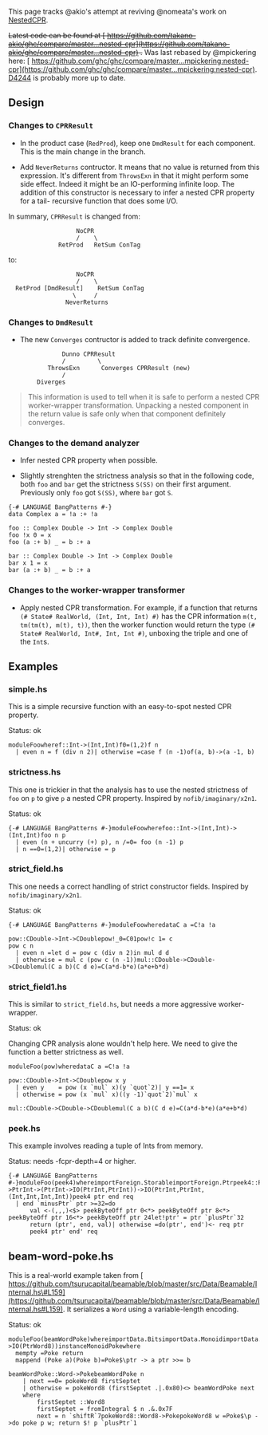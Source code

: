 
This page tracks \@akio's attempt at reviving \@nomeata's work on [NestedCPR](nested-cpr).

~~Latest code can be found at [ https://github.com/takano-akio/ghc/compare/master...nested-cpr](https://github.com/takano-akio/ghc/compare/master...nested-cpr) .~~
Was last rebased by \@mpickering here: [ https://github.com/ghc/ghc/compare/master...mpickering:nested-cpr](https://github.com/ghc/ghc/compare/master...mpickering:nested-cpr). [ D4244](https://phabricator.haskell.org/D4244) is probably more up to date.

## Design

### Changes to `CPRResult`

- In the product case (`RedProd`), keep one `DmdResult` for each component. This is
  the main change in the branch.

- Add `NeverReturns` contructor. It means that no value is returned from this
  expression. It's different from `ThrowsExn` in that it might perform some
  side effect. Indeed it might be an IO-performing infinite loop. The addition
  of this constructor is necessary to infer a nested CPR property for a tail-
  recursive function that does some I/O.


In summary, `CPRResult` is changed from:

```wiki
                   NoCPR
                   /    \
              RetProd   RetSum ConTag
```


to:

```wiki
                   NoCPR
                   /    \
  RetProd [DmdResult]    RetSum ConTag
                  \     /
                NeverReturns
```

### Changes to `DmdResult`

- The new `Converges` contructor is added to track definite convergence.

```wiki
               Dunno CPRResult
               /         \
           ThrowsExn      Converges CPRResult (new)
               /
        Diverges
```

>
> This information is used to tell when it is safe to perform a nested CPR
> worker-wrapper transformation. Unpacking a nested component in the return
> value is safe only when that component definitely converges.

### Changes to the demand analyzer

- Infer nested CPR property when possible.

- Slightly strenghten the strictness analysis so that in the following code,
  both `foo` and `bar` get the strictness `S(SS)` on their first argument.
  Previously only `foo` got `S(SS)`, where `bar` got `S`.

```wiki
{-# LANGUAGE BangPatterns #-}
data Complex a = !a :+ !a

foo :: Complex Double -> Int -> Complex Double
foo !x 0 = x
foo (a :+ b) _ = b :+ a

bar :: Complex Double -> Int -> Complex Double
bar x 1 = x
bar (a :+ b) _ = b :+ a
```

### Changes to the worker-wrapper transformer

- Apply nested CPR transformation. For example, if a function that returns
  `(# State# RealWorld, (Int, Int, Int) #)` has the CPR information
  `m(t, tm(tm(t), m(t), t))`, then the worker function would return the type
  `(# State# RealWorld, Int#, Int, Int #)`, unboxing the triple and one of the
  `Int`s.

## Examples

### simple.hs


This is a simple recursive function with an easy-to-spot nested CPR property.


Status: ok

```
moduleFoowheref::Int->(Int,Int)f0=(1,2)f n
  | even n = f (div n 2)| otherwise =case f (n -1)of(a, b)->(a -1, b)
```

### strictness.hs


This one is trickier in that the analysis has to use the nested strictness of `foo` on `p` to give `p` a nested CPR property. Inspired by `nofib/imaginary/x2n1`.


Status: ok

```
{-# LANGUAGE BangPatterns #-}moduleFoowherefoo::Int->(Int,Int)->(Int,Int)foo n p
  | even (n + uncurry (+) p), n /=0= foo (n -1) p
  | n ==0=(1,2)| otherwise = p
```

### strict_field.hs


This one needs a correct handling of strict constructor fields. Inspired by `nofib/imaginary/x2n1`.


Status: ok

```
{-# LANGUAGE BangPatterns #-}moduleFoowheredataC a =C!a !a

pow::CDouble->Int->CDoublepow!_0=C01pow!c 1= c
pow c n
  | even n =let d = pow c (div n 2)in mul d d
  | otherwise = mul c (pow c (n -1))mul::CDouble->CDouble->CDoublemul(C a b)(C d e)=C(a*d-b*e)(a*e+b*d)
```

### strict_field1.hs


This is similar to `strict_field.hs`, but needs a more aggressive worker-wrapper.


Status: ok


Changing CPR analysis alone wouldn't help here. We need to give the function a better strictness as well.

```
moduleFoo(pow)wheredataC a =C!a !a

pow::CDouble->Int->CDoublepow x y
  | even y    = pow (x `mul` x)(y `quot`2)| y ==1= x
  | otherwise = pow (x `mul` x)((y -1)`quot`2)`mul` x

mul::CDouble->CDouble->CDoublemul(C a b)(C d e)=C(a*d-b*e)(a*e+b*d)
```

### peek.hs


This example involves reading a tuple of Ints from memory.


Status: needs -fcpr-depth=4 or higher.

```
{-# LANGUAGE BangPatterns #-}moduleFoo(peek4)whereimportForeign.StorableimportForeign.Ptrpeek4::PtrInt->PtrInt->(PtrInt->IO(PtrInt,PtrInt))->IO(PtrInt,PtrInt,(Int,Int,Int,Int))peek4 ptr end req
  | end `minusPtr` ptr >=32=do
      val <-(,,,)<$> peekByteOff ptr 0<*> peekByteOff ptr 8<*> peekByteOff ptr 16<*> peekByteOff ptr 24let!ptr' = ptr `plusPtr`32
      return (ptr', end, val)| otherwise =do(ptr', end')<- req ptr
      peek4 ptr' end' req
```

## beam-word-poke.hs


This is a real-world example taken from [ https://github.com/tsurucapital/beamable/blob/master/src/Data/Beamable/Internal.hs\#L159](https://github.com/tsurucapital/beamable/blob/master/src/Data/Beamable/Internal.hs#L159).
It serializes a `Word` using a variable-length encoding.


Status: ok

```
moduleFoo(beamWordPoke)whereimportData.BitsimportData.MonoidimportData.WordimportForeign.PtrimportForeign.StorablenewtypePoke=Poke(PtrWord8->IO(PtrWord8))instanceMonoidPokewhere
  mempty =Poke return
  mappend (Poke a)(Poke b)=Poke$\ptr -> a ptr >>= b

beamWordPoke::Word->PokebeamWordPoke n
    | next ==0= pokeWord8 firstSeptet
    | otherwise = pokeWord8 (firstSeptet .|.0x80)<> beamWordPoke next
    where
        firstSeptet ::Word8
        firstSeptet = fromIntegral $ n .&.0x7F
        next = n `shiftR`7pokeWord8::Word8->PokepokeWord8 w =Poke$\p ->do poke p w; return $! p `plusPtr`1
```